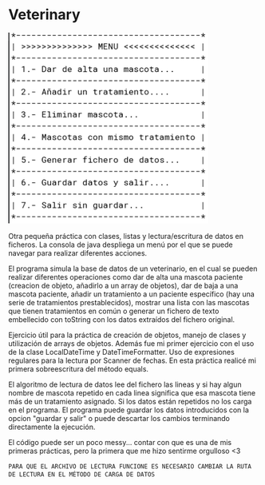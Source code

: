 # Veterinary
<p style="align:center">
<img src="https://github.com/slimm1/Veterinary/blob/main/menu.png?raw=true" width="400px">
</p>

Otra pequeña práctica con clases, listas y lectura/escritura de datos en ficheros. La consola de java despliega un menú por el que se puede navegar para realizar diferentes acciones. 

El programa simula la base de datos de un veterinario, en el cual se pueden realizar diferentes operaciones como dar de alta una mascota paciente (creacion de objeto, añadirlo a un array de objetos), dar de baja a una mascota paciente, añadir un tratamiento a un paciente específico (hay una serie de tratamientos prestablecidos), mostrar una lista con las mascotas que tienen tratamientos en común o generar un fichero de texto embellecido con toString con los datos extraídos del fichero original.

Ejercicio útil para la práctica de creación de objetos, manejo de clases y utilización de arrays de objetos. Además fue mi primer ejercicio con el uso de la clase LocalDateTime y DateTimeFormatter. Uso de expresiones regulares para la lectura por Scanner de fechas. En esta práctica realicé mi primera sobreescritura del método equals. 

El algoritmo de lectura de datos lee del fichero las lineas y si hay algun nombre de mascota repetido en cada linea significa que esa mascota tiene más de un tratamiento asignado. Si los datos están repetidos no los carga en el programa. El programa puede guardar los datos introducidos con la opcion "guardar y salir" o puede descartar los cambios terminando directamente la ejecución.

El código puede ser un poco messy... contar con que es una de mis primeras prácticas, pero la primera que me hizo sentirme orgulloso <3

    PARA QUE EL ARCHIVO DE LECTURA FUNCIONE ES NECESARIO CAMBIAR LA RUTA DE LECTURA EN EL MÉTODO DE CARGA DE DATOS


